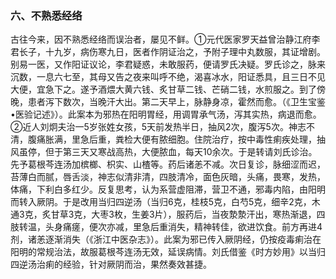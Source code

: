 ### 六、不熟悉经络

古往今来，因不熟悉经络而误治者，屡见不鲜。①元代医家罗天益曾治静江府李君长子，十九岁，病伤寒九日，医者作阴证治之，予附子理中丸数服，其证增剧。别易一医，又作阳证议论，李君疑惑，未敢服药，便请罗氏决疑。罗氏诊之，脉来沉数，一息六七至，其母又告之夜来叫呼不绝，渴喜冰水，阳证悉具，且三日不见大便，宜急下之。遂予酒煨大黄六钱、炙甘草二钱、芒硝二钱，水煎服之。到了傍晚，患者泻下数次，当晚汗大出。第二天早上，脉静身凉，霍然而愈。（《卫生宝鉴•医验记述》）。此案本为邪热在阳明胃经，用调胃承气汤，泻其实热，病退而愈。②近人刘炯夫治一5岁张姓女孩，5天前发热半日，抽风2次，腹泻5次。神志不清，腹痛胀满，里急后重，粪检大便有脓细胞。住院治疗，按中毒性痢疾处理，抽风虽停，但于第三天又寒战高热，大便脓血，每天10余次。于是转请刘氏诊治。先予葛根芩连汤加槟榔、枳实、山楂等。药后诸恙不减。次日复诊，脉细涩而迟，苔薄白而腻，唇舌淡，神志似清非清，四肢清冷，面色灰暗，头痛，畏寒，发热，体痛，下利白多红少。反复思考，认为系营虚阻滞，营卫不通，邪毒内陷，由阳明而转入厥阴。于是改用当归四逆汤（当归6克，桂枝5克，白芍5克，细辛2克，木通3克，炙甘草3克，大枣3枚，生姜3片），服药后，当夜漐漐汗出，寒热渐退，四肢转温，头身痛瘥，便次亦减，里急后重消失，精神转佳，欲进饮食。前方再进4剂，诸恙逐渐消失（《浙江中医杂志》）。此案为邪已传入厥阴经，仍按疫毒痢治在阳明的常规治法，故服葛根芩连汤无效，延误病情。刘氏借鉴《时方妙用》以当归四逆汤治痢的经验，针对厥阴而治，果然奏效甚捷。
